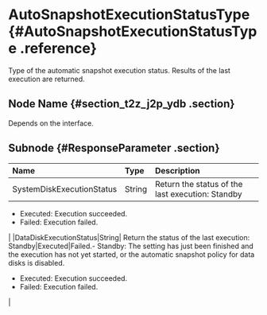# AutoSnapshotExecutionStatusType {#AutoSnapshotExecutionStatusType .reference}

Type of the automatic snapshot execution status. Results of the last execution are returned.

## Node Name {#section_t2z_j2p_ydb .section}

Depends on the interface.

## Subnode {#ResponseParameter .section}

|Name|Type|Description|
|:---|:---|:----------|
|SystemDiskExecutionStatus|String|Return the status of the last execution: Standby|Executed|Failed.-   Standby: The setting has just been finished and the execution has not yet started, or the automatic snapshot policy for system disks is disabled.
-   Executed: Execution succeeded.
-   Failed: Execution failed.

|
|DataDiskExecutionStatus|String| Return the status of the last execution: Standby|Executed|Failed.-   Standby: The setting has just been finished and the execution has not yet started, or the automatic snapshot policy for data disks is disabled.
-   Executed: Execution succeeded.
-   Failed: Execution failed.

|


